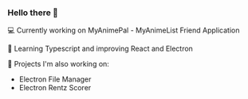 ### Hello there 👋

💻 Currently working on MyAnimePal - MyAnimeList Friend Application

🌱 Learning Typescript and improving React and Electron

📜 Projects I'm also working on:
 - Electron File Manager
 - Electron Rentz Scorer
